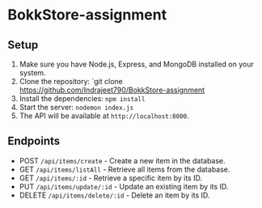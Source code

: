 # BokkStore-assignment

## Setup

1. Make sure you have Node.js, Express, and MongoDB installed on your system.
2. Clone the repository: `git clone https://github.com/Indrajeet790/BokkStore-assignment
3. Install the dependencies: `npm install`
4. Start the server: `nodemon index.js`
5. The API will be available at `http://localhost:8000`.

## Endpoints

- POST `/api/items/create` - Create a new item in the database.
- GET `/api/items/listAll` - Retrieve all items from the database.
- GET `/api/items/:id` - Retrieve a specific item by its ID.
- PUT `/api/items/update/:id` - Update an existing item by its ID.
- DELETE `/api/items/delete/:id` - Delete an item by its ID.
